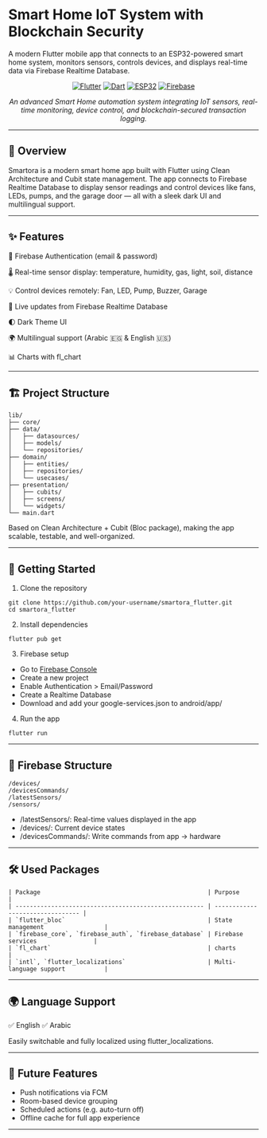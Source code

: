 # Smart Home IoT System with Blockchain Security

A modern Flutter mobile app that connects to an ESP32-powered smart home system, monitors sensors, controls devices, and displays real-time data via Firebase Realtime Database.

<div align="center">

[![Flutter](https://img.shields.io/badge/Flutter-Mobile-blue.svg?logo=flutter&logoColor=white)](https://flutter.dev/)
[![Dart](https://img.shields.io/badge/Dart-Language-0175C2.svg?logo=dart&logoColor=white)](https://dart.dev/)
[![ESP32](https://img.shields.io/badge/ESP32-Hardware-blue.svg)](https://www.espressif.com/en/products/socs/esp32)
[![Firebase](https://img.shields.io/badge/Firebase-Backend-FFCA28.svg?logo=firebase&logoColor=black)](https://firebase.google.com/)

*An advanced Smart Home automation system integrating IoT sensors, real-time monitoring, device control, and blockchain-secured transaction logging.*

</div>

---
## 🧠 Overview

Smartora is a modern smart home app built with Flutter using Clean Architecture and Cubit state management.
The app connects to Firebase Realtime Database to display sensor readings and control devices like fans, LEDs, pumps, and the garage door — all with a sleek dark UI and multilingual support.

---

## ✨ Features
🔐 Firebase Authentication (email & password)

🌡️ Real-time sensor display: temperature, humidity, gas, light, soil, distance

💡 Control devices remotely: Fan, LED, Pump, Buzzer, Garage

📶 Live updates from Firebase Realtime Database

🌓 Dark Theme UI

🌍 Multilingual support (Arabic 🇪🇬 & English 🇺🇸)

📊 Charts with fl_chart

---

## 🏗️ Project Structure
```
lib/
├── core/
├── data/
│   ├── datasources/
│   ├── models/
│   └── repositories/
├── domain/
│   ├── entities/
│   ├── repositories/
│   └── usecases/
├── presentation/
│   ├── cubits/
│   ├── screens/
│   └── widgets/
└── main.dart
```
Based on Clean Architecture + Cubit (Bloc package), making the app scalable, testable, and well-organized.

---

## 🔧 Getting Started

1. Clone the repository
```
git clone https://github.com/your-username/smartora_flutter.git
cd smartora_flutter
```
2. Install dependencies
```
flutter pub get
```
3. Firebase setup

- Go to [Firebase Console](https://firebase.google.com/)
- Create a new project
- Enable Authentication > Email/Password
- Create a Realtime Database
- Download and add your google-services.json to android/app/
4. Run the app
  ```
  flutter run
  ```

---

## 🔗 Firebase Structure
```
/devices/
/devicesCommands/
/latestSensors/
/sensors/
```
- /latestSensors/: Real-time values displayed in the app
- /devices/: Current device states
- /devicesCommands/: Write commands from app → hardware

---

## 🛠️ Used Packages
```
| Package                                               | Purpose                          |
| ----------------------------------------------------- | -------------------------------- |
| `flutter_bloc`                                        | State management                 |
| `firebase_core`, `firebase_auth`, `firebase_database` | Firebase services                |
| `fl_chart`                                            | charts                           |
| `intl`, `flutter_localizations`                       | Multi-language support           |
```

---

## 🌍 Language Support

✅ English
✅ Arabic

Easily switchable and fully localized using flutter_localizations.

---

## 🎯 Future Features

- Push notifications via FCM
- Room-based device grouping
- Scheduled actions (e.g. auto-turn off)
- Offline cache for full app experience

---

